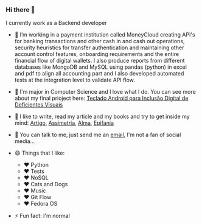 ### Hi there 👋


I currently work as a Backend developer 

- 🔭 I’m working in a payment institution called MoneyCloud creating API's for banking transactions and other cash in and cash out operations, security heuristics for transfer authentication and maintaining other account control features, onboarding requirements and the entire financial flow of digital wallets. I also produce reports from different databases like MongoDB and MySQL using pandas (python) in excel and pdf to align all accounting part and I also developed automated tests at the integration level to validate API flow.

- 🌱 I'm major in Computer Science and I love what I do. You can see more about my final prioject here: [Teclado Android para Inclusão Digital de Deficientes Visuais](https://github.com/MissHead/TecladoSensivel/blob/master/TCC-IZABELA.pdf)

- 🤔 I like to write, read my article and my books and try to get inside my mind: [Artigo](https://www.upf.br/_uploads/Conteudo/senid/2018-artigos-resumidos/179112.pdf), [Assimetria](http://artexpressaeditora.com.br/?product=assimetria-de-izabela-ramos), [Alma](http://artexpressaeditora.com.br/?product=alma), [Epifania](http://artexpressaeditora.com.br/?product=epifania-de-izabela-ramos)

- 💬 You can talk to me, just send me an [email](izabela.head@gmail.com), I'm not a fan of social media...

- 😄 Things that I like:
  - :heart: Python
  - :heart: Tests
  - :heart: NoSQL
  - :heart: Cats and Dogs
  - :heart: Music
  - :heart: Git Flow
  - :heart: Fedora OS

- ⚡ Fun fact: I'm normal
